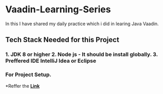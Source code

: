 # Vaadin-Learning-Series
In this I have shared my daily practice which i did in learing Java Vaadin.

## Tech Stack Needed for this Project
<h3>
1. JDK 8 or higher
2. Node js - It should be install globally.
3. Preffered IDE IntelliJ Idea or Eclipse
</h3>

### For Project Setup.
*Reffer the [**Link**](https://vaadin.com/learn/tutorials/import-maven-project-intellij-idea)
